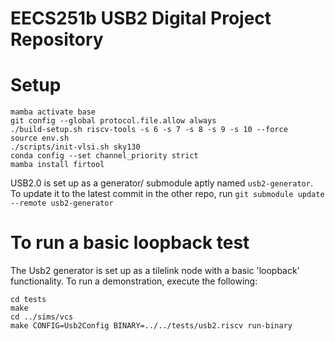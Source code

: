 # EECS251b USB2 Digital Project Repository

# Setup
```
mamba activate base
git config --global protocol.file.allow always
./build-setup.sh riscv-tools -s 6 -s 7 -s 8 -s 9 -s 10 --force
source env.sh
./scripts/init-vlsi.sh sky130
conda config --set channel_priority strict
mamba install firtool
```

USB2.0 is set up as a generator/ submodule aptly named `usb2-generator`.
To update it to the latest commit in the other repo, run `git submodule update --remote usb2-generator`

# To run a basic loopback test
The Usb2 generator is set up as a tilelink node with a basic 'loopback' functionality.
To run a demonstration, execute the following:
```
cd tests
make
cd ../sims/vcs
make CONFIG=Usb2Config BINARY=../../tests/usb2.riscv run-binary
```
